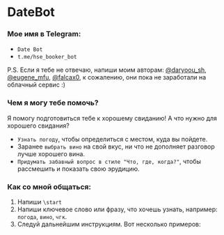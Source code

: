 # DateBot


### Мое имя в Telegram: 

- `Date Bot`
- `t.me/hse_booker_bot`

 P.S. Если я тебе не отвечаю, напиши моим авторам: [@daryoou_sh](https://t.me/daryoou_sh), 
 [@eugene_mfu](https://t.me/eugene_mfu), [@falcax0](https://t.me/falcax0), к сожалению, они пока не заработали на облачный сервис :)

### Чем я могу тебе помочь?
Я помогу подготовиться тебе к хорошему свиданию! А что нужно для хорошего свидания?

* `Узнать погоду`, чтобы определиться с местом, куда вы пойдете.
* Заранее `выбрать вино` на свой вкус, ни что не дополняет разговор лучше хорошего вина.
* `Придумать забавный вопрос в стиле "Что, где, когда?"`, чтобы рассмешить и показать свою эрудицию.

### Как со мной общаться:

1. Напиши `\start`
2. Напиши ключевое слово или фразу, что хочешь узнать, например: `погода`, `вино`, `чгк`.
3. Следуй дальнейшим инструкциям. Вот несколько примеров: 
